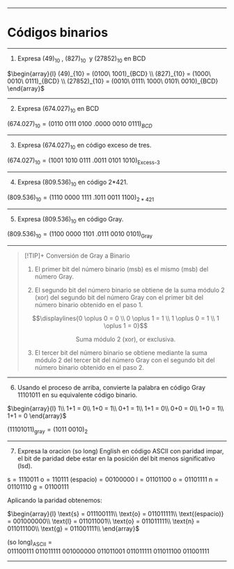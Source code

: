 <!-- 
Fecha de elaboración: 31/01/2023
Fecha de entrega: 
Fecha límite: 0
Plataforma: [Moodle](https://moodle2.cucei.udg.mx/mod/assign/view.php?id=96268) 
-->
***
# Códigos binarios

---
1. Expresa $(49)_{10}$ , $(827)_{10}$  y $(27852)_{10}$ en BCD


$\begin{array}{l}
(49)_{10} = (0100\ 1001)_{BCD} \\
(827)_{10} = (1000\ 0010\ 0111)_{BCD} \\
(27852)_{10} = (0010\ 0111\ 1000\ 0101\ 0010)_{BCD}
\end{array}$

---
2. Expresa $(674.027)_{10}$ en BCD

$(674.027)_{10} = (0110\ 0111\ 0100\ .0000\ 0010\ 0111)_{BCD}$

---
3. Expresa $(674.027)_{10}$ en código exceso de tres.

$(674.027)_{10} = (1001\ 1010\ 0111\  .0011\ 0101\ 1010)_{\text{Excess-3}}$

---
4. Expresa $(809.536)_{10}$ en código 2*421.


$(809.536)_{10} = (1110\ 0000\ 1111\ .1011\ 0011\ 1100)_{2*421}$

---
5. Expresa $(809.536)_{10}$ en código Gray.

$(809.536)_{10} = (1100\ 0000\ 1101\ .0111\ 0010\ 0101)_{\text{Gray}}$


---

> [!TIP]+ Conversión de Gray a Binario
> 
> 1. El primer bit del número binario (msb) es el mismo (msb) del número Gray.
> 
> 2. El segundo bit del número binario se obtiene de la suma módulo 2 (xor) del segundo bit del número Gray con el primer bit del número binario obtenido en el paso 1.
> 
> $$\displaylines{0 \oplus 0 = 0 \\
 0 \oplus 1 = 1 \\
 1 \oplus 0 = 1 \\
 1 \oplus 1 = 0}$$
 >
> $$\text{Suma módulo 2 (xor), or exclusiva.}$$
> 
> 
> 
> 3. El tercer bit del número binario se obtiene mediante la suma módulo 2 del tercer bit del número Gray con el segundo bit del número binario obtenido en el paso 2.


---
6. Usando el proceso de arriba, convierte la palabra en código Gray $1110 1011$ en su equivalente código binario.


$\begin{array}{l}
1\\
1+1 = 0\\
1+0 = 1\\
0+1 = 1\\
1+1 = 0\\
0+0 = 0\\
1+0 = 1\\
1+1 = 0
\end{array}$


$(1110 1011)_{\text{gray}} = (1011\ 0010)_{2}$

---
7. Expresa la oracion (so long) English en código ASCII con paridad impar, el bit de paridad debe estar en la posición del bit menos significativo (lsd).

$\text{s} = 1110011$
$\text{o} = 110111$
$\text{(espacio)} = 00100000$
$\text{l} = 01101100$
$\text{o} = 01101111$
$\text{n} = 01101110$
$\text{g} = 01100111$

Aplicando la paridad obtenemos:

$\begin{array}{l}
\text{s} = 011100111\\
\text{o} = 011011111\\
\text{(espacio)} = 001000000\\
\text{l} = 011011001\\
\text{o} = 011011111\\
\text{n} = 011011100\\
\text{g} = 011001111\\
\end{array}$

$(\text{so long})_{\text{ASCII}} = 01110011 1\
01101111 1\
00100000 0\
01101100 1\
01101111 1\
01101110 0\
01100111 1$

---
